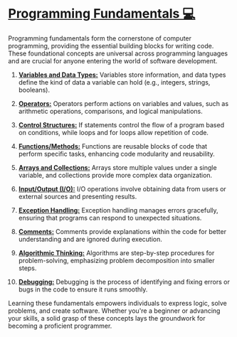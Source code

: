 # [Programming Fundamentals 💻 ]()

Programming fundamentals form the cornerstone of computer programming, providing the essential building blocks for writing code. These foundational concepts are universal across programming languages and are crucial for anyone entering the world of software development.

1. **[Variables and Data Types:]()** Variables store information, and data types define the kind of data a variable can hold (e.g., integers, strings, booleans).

2. **[Operators:]()** Operators perform actions on variables and values, such as arithmetic operations, comparisons, and logical manipulations.

3. **[Control Structures:]()** If statements control the flow of a program based on conditions, while loops and for loops allow repetition of code.

4. **[Functions/Methods:]()** Functions are reusable blocks of code that perform specific tasks, enhancing code modularity and reusability.

5. **[Arrays and Collections:]()** Arrays store multiple values under a single variable, and collections provide more complex data organization.

6. **[Input/Output (I/O):]()** I/O operations involve obtaining data from users or external sources and presenting results.

7. **[Exception Handling:]()** Exception handling manages errors gracefully, ensuring that programs can respond to unexpected situations.

8. **[Comments:]()** Comments provide explanations within the code for better understanding and are ignored during execution.

9. **[Algorithmic Thinking:]()** Algorithms are step-by-step procedures for problem-solving, emphasizing problem decomposition into smaller steps.

10.   **[Debugging:]()** Debugging is the process of identifying and fixing errors or bugs in the code to ensure it runs smoothly.

Learning these fundamentals empowers individuals to express logic, solve problems, and create software. Whether you're a beginner or advancing your skills, a solid grasp of these concepts lays the groundwork for becoming a proficient programmer.
